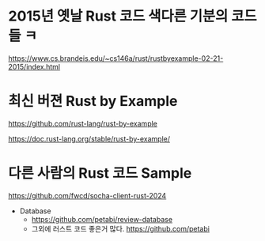 # 2015년 옛날 Rust 코드 색다른 기분의 코드들 ㅋ

https://www.cs.brandeis.edu/~cs146a/rust/rustbyexample-02-21-2015/index.html



# 최신 버젼 Rust by Example

https://github.com/rust-lang/rust-by-example

https://doc.rust-lang.org/stable/rust-by-example/


# 다른 사람의 Rust 코드 Sample

https://github.com/fwcd/socha-client-rust-2024

- Database
  - https://github.com/petabi/review-database
  - 그외에 러스트 코드 좋은거 많다. https://github.com/petabi
